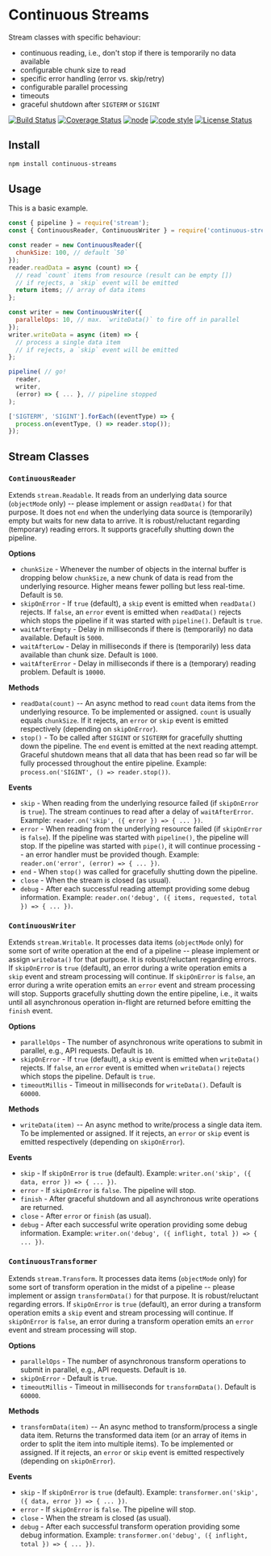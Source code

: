 # Continuous Streams

Stream classes with specific behaviour:

* continuous reading, i.e., don't stop if there is temporarily no data available
* configurable chunk size to read
* specific error handling (error vs. skip/retry)
* configurable parallel processing
* timeouts
* graceful shutdown after `SIGTERM` or `SIGINT`

[![Build Status](https://travis-ci.org/frankthelen/continuous-streams.svg?branch=main)](https://travis-ci.org/frankthelen/continuous-streams)
[![Coverage Status](https://coveralls.io/repos/github/frankthelen/continuous-streams/badge.svg?branch=main)](https://coveralls.io/github/frankthelen/continuous-streams?branch=main)
[![node](https://img.shields.io/node/v/continuous-streams.svg)](https://nodejs.org)
[![code style](https://img.shields.io/badge/code_style-airbnb-brightgreen.svg)](https://github.com/airbnb/javascript)
[![License Status](http://img.shields.io/npm/l/continuous-streams.svg)]()

## Install

```bash
npm install continuous-streams
```

## Usage

This is a basic example.

```javascript
const { pipeline } = require('stream');
const { ContinuousReader, ContinuousWriter } = require('continuous-streams');

const reader = new ContinuousReader({
  chunkSize: 100, // default `50`
});
reader.readData = async (count) => {
  // read `count` items from resource (result can be empty [])
  // if rejects, a `skip` event will be emitted
  return items; // array of data items
};

const writer = new ContinuousWriter({
  parallelOps: 10, // max. `writeData()` to fire off in parallel
});
writer.writeData = async (item) => {
  // process a single data item
  // if rejects, a `skip` event will be emitted
};

pipeline( // go!
  reader,
  writer,
  (error) => { ... }, // pipeline stopped
);

['SIGTERM', 'SIGINT'].forEach((eventType) => {
  process.on(eventType, () => reader.stop());
});
```

## Stream Classes

### `ContinuousReader`

Extends `stream.Readable`.
It reads from an underlying data source (`objectMode` only) -- please implement or assign `readData()` for that purpose.
It does not `end` when the underlying data source is (temporarily) empty but waits for new data to arrive.
It is robust/reluctant regarding (temporary) reading errors.
It supports gracefully shutting down the pipeline.

**Options**

* `chunkSize` - Whenever the number of objects in the internal buffer is dropping below `chunkSize`, a new chunk of data is read from the underlying resource. Higher means fewer polling but less real-time. Default is `50`.
* `skipOnError` - If `true` (default), a `skip` event is emitted when `readData()` rejects. If `false`, an `error` event is emitted when `readData()` rejects which stops the pipeline if it was started with `pipeline()`. Default is `true`.
* `waitAfterEmpty` - Delay in milliseconds if there is (temporarily) no data available. Default is `5000`.
* `waitAfterLow` - Delay in milliseconds if there is (temporarily) less data available than chunk size. Default is `1000`.
* `waitAfterError` - Delay in milliseconds if there is a (temporary) reading problem. Default is `10000`.

**Methods**

* `readData(count)` -- An async method to read `count` data items from the underlying resource. To be implemented or assigned. `count` is usually equals `chunkSize`. If it rejects, an `error` or `skip` event is emitted respectively (depending on `skipOnError`).
* `stop()` - To be called after `SIGINT` or `SIGTERM` for gracefully shutting down the pipeline. The `end` event is emitted at the next reading attempt. Graceful shutdown means that all data that has been read so far will be fully processed throughout the entire pipeline. Example: `process.on('SIGINT', () => reader.stop())`.

**Events**

* `skip` - When reading from the underlying resource failed (if `skipOnError` is `true`). The stream continues to read after a delay of `waitAfterError`. Example: `reader.on('skip', ({ error }) => { ... })`.
* `error` - When reading from the underlying resource failed (if `skipOnError` is `false`). If the pipeline was started with `pipeline()`, the pipeline will stop. If the pipeline was started with `pipe()`, it will continue processing -- an error handler must be provided though. Example: `reader.on('error', (error) => { ... })`.
* `end` - When `stop()` was called for gracefully shutting down the pipeline.
* `close` - When the stream is closed (as usual).
* `debug` - After each successful reading attempt providing some debug information. Example: `reader.on('debug', ({ items, requested, total }) => { ... })`.

### `ContinuousWriter`

Extends `stream.Writable`.
It processes data items (`objectMode` only) for some sort of write operation at the end of a pipeline  -- please implement or assign `writeData()` for that purpose.
It is robust/reluctant regarding errors.
If `skipOnError` is `true` (default), an error during a write operation emits a `skip` event and stream processing will continue.
If `skipOnError` is `false`, an error during a write operation emits an `error` event and stream processing will stop.
Supports gracefully shutting down the entire pipeline, i.e., it waits until all asynchronous operation in-flight are returned before emitting the `finish` event.

**Options**

* `parallelOps` - The number of asynchronous write operations to submit in parallel, e.g., API requests. Default is `10`.
* `skipOnError` - If `true` (default), a `skip` event is emitted when `writeData()` rejects. If `false`, an `error` event is emitted when `writeData()` rejects which stops the pipeline. Default is `true`.
* `timeoutMillis` - Timeout in milliseconds for `writeData()`. Default is `60000`.

**Methods**

* `writeData(item)` -- An async method to write/process a single data item. To be implemented or assigned. If it rejects, an `error` or `skip` event is emitted respectively (depending on `skipOnError`).

**Events**

* `skip` - If `skipOnError` is `true` (default). Example: `writer.on('skip', ({ data, error }) => { ... })`.
* `error` - If `skipOnError` is `false`. The pipeline will stop.
* `finish` - After graceful shutdown and all asynchronous write operations are returned.
* `close` - After `error` or `finish` (as usual).
* `debug` - After each successful write operation providing some debug information. Example: `writer.on('debug', ({ inflight, total }) => { ... })`.

### `ContinuousTransformer`

Extends `stream.Transform`.
It processes data items (`objectMode` only) for some sort of transform operation in the midst of a pipeline  -- please implement or assign `transformData()` for that purpose.
It is robust/reluctant regarding errors.
If `skipOnError` is `true` (default), an error during a transform operation emits a `skip` event and stream processing will continue.
If `skipOnError` is `false`, an error during a transform operation emits an `error` event and stream processing will stop.

**Options**

* `parallelOps` - The number of asynchronous transform operations to submit in parallel, e.g., API requests. Default is `10`.
* `skipOnError` - Default is `true`.
* `timeoutMillis` - Timeout in milliseconds for `transformData()`. Default is `60000`.

**Methods**

* `transformData(item)` -- An async method to transform/process a single data item. Returns the transformed data item (or an array of items in order to split the item into multiple items). To be implemented or assigned. If it rejects, an `error` or `skip` event is emitted respectively (depending on `skipOnError`).

**Events**

* `skip` - If `skipOnError` is `true` (default). Example: `transformer.on('skip', ({ data, error }) => { ... })`.
* `error` - If `skipOnError` is `false`. The pipeline will stop.
* `close` - When the stream is closed (as usual).
* `debug` - After each successful transform operation providing some debug information. Example: `transformer.on('debug', ({ inflight, total }) => { ... })`.
